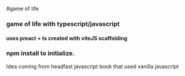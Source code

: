 #game of life
### game of life with typescript/javascript

#### uses preact + ts created with viteJS scaffolding

### npm install to initialize.

Idea coming from headfast javascript book that used vanilla javascript